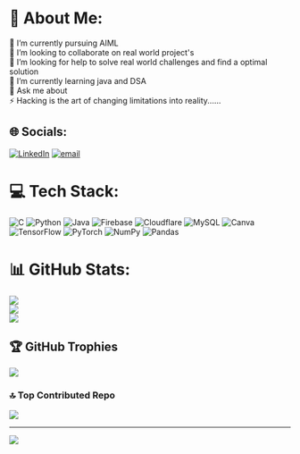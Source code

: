 # 💫 About Me:
🔭 I’m currently pursuing AIML<br>👯 I’m looking to collaborate on real world project's<br>🤝 I’m looking for help to solve real world challenges and find a optimal solution <br>🌱 I’m currently learning java and DSA<br>💬 Ask me about<br>⚡ Hacking is the art of changing limitations into reality......


## 🌐 Socials:
[![LinkedIn](https://img.shields.io/badge/LinkedIn-%230077B5.svg?logo=linkedin&logoColor=white)](https://linkedin.com/in/Pavithran030) [![email](https://img.shields.io/badge/Email-D14836?logo=gmail&logoColor=white)](mailto:techpavithran18@gmail.com) 

# 💻 Tech Stack:
![C](https://img.shields.io/badge/c-%2300599C.svg?style=plastic&logo=c&logoColor=white) ![Python](https://img.shields.io/badge/python-3670A0?style=plastic&logo=python&logoColor=ffdd54) ![Java](https://img.shields.io/badge/java-%23ED8B00.svg?style=plastic&logo=openjdk&logoColor=white) ![Firebase](https://img.shields.io/badge/firebase-%23039BE5.svg?style=plastic&logo=firebase) ![Cloudflare](https://img.shields.io/badge/Cloudflare-F38020?style=plastic&logo=Cloudflare&logoColor=white) ![MySQL](https://img.shields.io/badge/mysql-4479A1.svg?style=plastic&logo=mysql&logoColor=white) ![Canva](https://img.shields.io/badge/Canva-%2300C4CC.svg?style=plastic&logo=Canva&logoColor=white) ![TensorFlow](https://img.shields.io/badge/TensorFlow-%23FF6F00.svg?style=plastic&logo=TensorFlow&logoColor=white) ![PyTorch](https://img.shields.io/badge/PyTorch-%23EE4C2C.svg?style=plastic&logo=PyTorch&logoColor=white) ![NumPy](https://img.shields.io/badge/numpy-%23013243.svg?style=plastic&logo=numpy&logoColor=white) ![Pandas](https://img.shields.io/badge/pandas-%23150458.svg?style=plastic&logo=pandas&logoColor=white)
# 📊 GitHub Stats:
![](https://github-readme-stats.vercel.app/api?username=Pavithran030&theme=ocean_dark&hide_border=false&include_all_commits=true&count_private=false)<br/>
![](https://nirzak-streak-stats.vercel.app/?user=Pavithran030&theme=ocean_dark&hide_border=false)<br/>
![](https://github-readme-stats.vercel.app/api/top-langs/?username=Pavithran030&theme=ocean_dark&hide_border=false&include_all_commits=true&count_private=false&layout=compact)

## 🏆 GitHub Trophies
![](https://github-profile-trophy.vercel.app/?username=Pavithran030&theme=rose_pine&no-frame=false&no-bg=true&margin-w=4)

### 🔝 Top Contributed Repo
![](https://github-contributor-stats.vercel.app/api?username=Pavithran030&limit=5&theme=blueberry&combine_all_yearly_contributions=true)

---
[![](https://visitcount.itsvg.in/api?id=Pavithran030&icon=2&color=8)](https://visitcount.itsvg.in)

<!-- Proudly created with GPRM ( https://gprm.itsvg.in ) -->